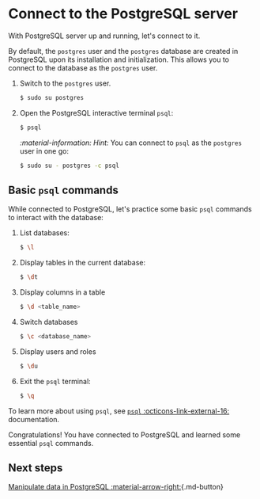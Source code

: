 # Connect to the PostgreSQL server

With PostgreSQL server up and running, let's connect to it.

By default, the `postgres` user and the `postgres` database are created in PostgreSQL upon its installation and initialization. This allows you to connect to the database as the `postgres` user.

1. Switch to the `postgres` user.

    ```{.bash data-prompt="$"}
    $ sudo su postgres
    ```

2. Open the PostgreSQL interactive terminal `psql`:

    ```{.bash data-prompt="$"}
    $ psql
    ```

    <i info>:material-information: Hint:</i> You can connect to `psql` as the `postgres` user in one go: 
    
    ```{.bash data-prompt="$"}
    $ sudo su - postgres -c psql
    ```


## Basic `psql` commands

While connected to PostgreSQL, let's practice some basic `psql` commands to interact with the database:

1. List databases:

    ```{.bash data-prompt="$"}
    $ \l
    ```

2. Display tables in the current database:

    ```{.bash data-prompt="$"}
    $ \dt
    ```

3. Display columns in a table

    ```{.bash data-prompt="$"}
    $ \d <table_name>
    ```

4. Switch databases

    ```{.bash data-prompt="$"}
    $ \c <database_name>
    ```

5. Display users and roles

    ```{.bash data-prompt="$"}
    $ \du
    ```

6. Exit the `psql` terminal:

    ```{.bash data-prompt="$"}
    $ \q
    ```

To learn more about using `psql`, see [`psql` :octicons-link-external-16:](https://www.postgresql.org/docs/current/app-psql.html) documentation.

Congratulations! You have connected to PostgreSQL and learned some essential `psql` commands. 

## Next steps

[Manipulate data in PostgreSQL :material-arrow-right:](crud.md){.md-button}
